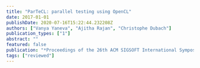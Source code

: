```yaml
---
title: "ParTeCL: parallel testing using OpenCL"
date: 2017-01-01
publishDate: 2020-07-16T15:22:44.232208Z
authors: ["Vanya Yaneva", "Ajitha Rajan", "Christophe Dubach"]
publication_types: ["1"]
abstract: ""
featured: false
publication: "*Proceedings of the 26th ACM SIGSOFT International Symposium on Software Testing and Analysis (<span style=\"font-weight:bold\"><span style=\"font-weight:bold;color:black\">ISSTA-DEMOS</span></span>)*"
tags: ["reviewed"]
---
```


